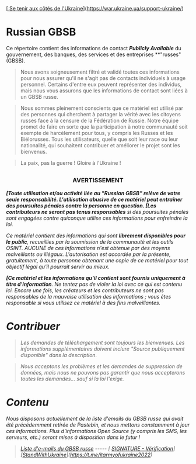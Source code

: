 [[
Se tenir aux côtés de l'Ukraine](https://raw.githubusercontent.com/vshymanskyy/StandWithUkraine/main/banner2-direct.svg)](https://war.ukraine.ua/support-ukraine/)

# Russian GBSB
Ce répertoire contient des informations de contact ***Publicly Available*** du gouvernement, des banques, des services et des entreprises **"russes" (GBSB).
> Nous avons soigneusement filtré et validé toutes ces informations pour nous assurer qu'il ne s'agit pas de contacts individuels à usage personnel. Certains d'entre eux peuvent représenter des individus, mais nous vous assurons que les informations de contact sont liées à un GBSB russe.

> Nous sommes pleinement conscients que ce matériel est utilisé par des personnes qui cherchent à partager la vérité avec les citoyens russes face à la censure de la Fédération de Russie. Notre équipe promet de faire en sorte que la participation à notre communauté soit exempte de harcèlement pour tous, y compris les Russes et les Biélorusses. Tous les utilisateurs, quelle que soit leur race ou leur nationalité, qui souhaitent contribuer et améliorer le projet sont les bienvenus.

> La paix, pas la guerre ! Gloire à l'Ukraine !

##

<h3><p align="center">AVERTISSEMENT</p></h3>

<i><b>[Toute utilisation et/ou activité liée au <b> "Russian GBSB"</b> relève de votre seule responsabilité. L'utilisation abusive de ce matériel peut entraîner des <b>poursuites pénales</b> contre la personne en question. [Les contributeurs ne seront pas tenus responsables</b> si des poursuites pénales sont engagées contre quiconque utilise ces informations pour enfreindre la loi.

Ce matériel contient des informations qui sont <b>librement disponibles pour le public</b>, recueillies par la soumission de la communauté et les outils OSINT. AUCUNE de ces informations n'est obtenue par des moyens malveillants ou illégaux. L'autorisation est accordée par la présente, gratuitement, à toute personne obtenant une copie de ce matériel pour tout objectif légal qu'il pourrait servir au mieux.

<b>[Ce matériel et les informations qu'il contient sont fournis uniquement à titre d'information</b>. Ne tentez pas de violer la loi avec ce qui est contenu ici. Encore une fois, les créateurs et les contributeurs ne sont pas responsables de la mauvaise utilisation des informations ; vous êtes responsable si vous utilisez ce matériel à des fins malveillantes.
  
# Contribuer
  

> Les demandes de téléchargement sont toujours les bienvenues. Les informations supplémentaires doivent inclure "Source publiquement disponible" dans la description.
  
> Nous acceptons les problèmes et les demandes de suppression de données, mais nous ne pouvons pas garantir que nous accepterons toutes les demandes... sauf si la loi l'exige.

# Contenu
Nous disposons actuellement de la liste d'emails du GBSB russe qui avait été précédemment retirée de Pastebin, et nous mettons constamment à jour ces informations. Plus d'informations Open Source (y compris les SMS, les serveurs, etc.) seront mises à disposition dans le futur !
> [Liste d'e-mails du GBSB russe](/CONTENTS/Emails/emails.txt) ----- [ [SIGNATURE - Vérification](/SIGNATURE)]  
[[StandWithUkraine](https://raw.githubusercontent.com/vshymanskyy/StandWithUkraine/main/badges/StandWithUkraine.svg)](https://t.me/itarmyofukraine2022)
